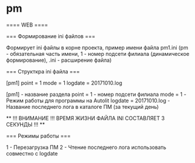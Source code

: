# pm

==== WEB ====

=== Формирование ini файлов ===

Формирует ini файлы в корне проекта, пример имени файла pm1.ini (pm - обязательная часть имени, 1 - номер подсети филиала (динамическое формирование), .ini - расширение файла)

=== Структкра ini файла ===

[pm1]
	point = 1
	mode = 1
	logdate = 20171010.log

[pm1] - название раздела
point = 1 - номер подсети филиала
mode = 1 - Режим работы для программы на Autolit
logdate = 20171010.log - Название последнего лога в каталоге ПМ (за текущий день)


** !!! ВНИМАНИЕ !!! ВРЕМЯ ЖИЗНИ ФАЙЛА INI СОСТАВЛЯЕТ 3 СЕКУНДЫ !!! **

=== Режимы работы ===

1 - Перезагрузка ПМ
2 - Чтение последнего лога использовать совместно с logdate
